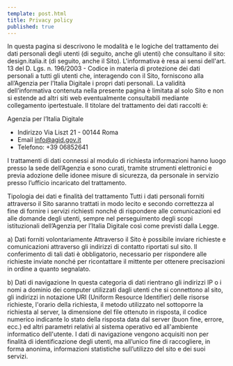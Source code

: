 ```yaml
---
template: post.html
title: Privacy policy
published: true
---
```


In questa pagina si descrivono le modalità e le logiche del trattamento dei dati personali degli utenti (di seguito, anche gli utenti) che consultano il sito: design.italia.it (di seguito, anche il Sito).
L'informativa è resa ai sensi dell'art. 13 del D. Lgs. n. 196/2003 - Codice in materia di protezione dei dati personali  a tutti gli utenti che, interagendo con il Sito, forniscono alla all’Agenzia per l’Italia Digitale i propri dati personali. 
La validità dell’informativa contenuta nella presente pagina è limitata al solo Sito e non si estende ad altri siti web eventualmente consultabili mediante collegamento ipertestuale.
Il titolare del trattamento dei dati raccolti è:

Agenzia per l’Italia Digitale
-	Indirizzo Via Liszt 21 - 00144 Roma
-	Email info@agid.gov.it 
-	Telefono: +39 06852641

I trattamenti di dati connessi al modulo di richiesta informazioni hanno luogo presso la sede dell’Agenzia e sono curati, tramite strumenti elettronici e previa adozione delle idonee misure di sicurezza, da personale in servizio presso l’ufficio incaricato del trattamento.

Tipologia dei dati e finalità del trattamento
Tutti i dati personali forniti attraverso il Sito saranno trattati in modo lecito e secondo correttezza al fine di fornire i servizi richiesti nonché di rispondere alle comunicazioni ed alle domande degli utenti, sempre nel perseguimento degli scopi istituzionali dell’Agenzia per l’Italia Digitale così come previsti dalla Legge.

a)	Dati forniti volontariamente 
Attraverso il Sito è possibile inviare richieste e comunicazioni attraverso gli indirizzi di contatto riportati sul sito. Il conferimento di tali dati è obbligatorio, necessario per rispondere alle richieste inviate nonché per ricontattare il mittente per ottenere precisazioni in ordine a quanto segnalato.

b)	Dati di navigazione 
In questa categoria di dati rientrano gli indirizzi IP o i nomi a dominio dei computer utilizzati dagli utenti che si connettono al sito, gli indirizzi in notazione URI (Uniform Resource Identifier) delle risorse richieste, l'orario della richiesta, il metodo utilizzato nel sottoporre la richiesta al server, la dimensione del file ottenuto in risposta, il codice numerico indicante lo stato della risposta data dal server (buon fine, errore, ecc.) ed altri parametri relativi al sistema operativo ed all'ambiente informatico dell'utente. I dati di navigazione vengono acquisiti non per finalità di identificazione degli utenti, ma all’unico fine di raccogliere, 
in forma anonima, informazioni statistiche sull’utilizzo del sito e dei suoi servizi.

